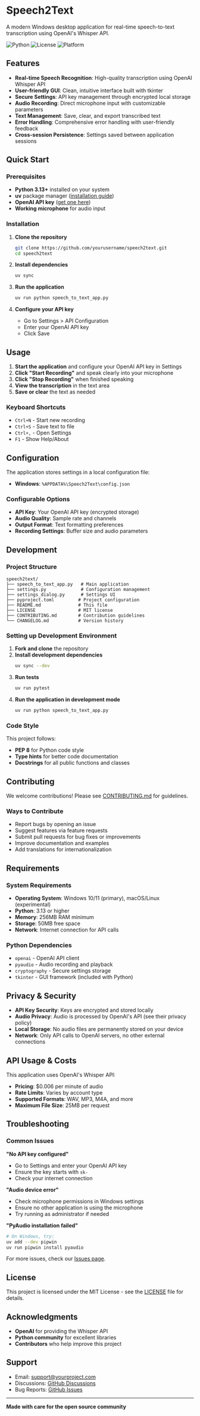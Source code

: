 # Speech2Text

A modern Windows desktop application for real-time speech-to-text transcription using OpenAI's Whisper API.

![Python](https://img.shields.io/badge/python-3.13+-blue.svg)
![License](https://img.shields.io/badge/license-MIT-green.svg)
![Platform](https://img.shields.io/badge/platform-Windows-lightgrey.svg)

## Features

- **Real-time Speech Recognition**: High-quality transcription using OpenAI Whisper API
- **User-friendly GUI**: Clean, intuitive interface built with tkinter
- **Secure Settings**: API key management through encrypted local storage
- **Audio Recording**: Direct microphone input with customizable parameters
- **Text Management**: Save, clear, and export transcribed text
- **Error Handling**: Comprehensive error handling with user-friendly feedback
- **Cross-session Persistence**: Settings saved between application sessions

## Quick Start

### Prerequisites

- **Python 3.13+** installed on your system
- **uv** package manager ([installation guide](https://docs.astral.sh/uv/getting-started/installation/))
- **OpenAI API key** ([get one here](https://platform.openai.com/api-keys))
- **Working microphone** for audio input

### Installation

1. **Clone the repository**
   ```bash
   git clone https://github.com/yourusername/speech2text.git
   cd speech2text
   ```

2. **Install dependencies**
   ```bash
   uv sync
   ```

3. **Run the application**
   ```bash
   uv run python speech_to_text_app.py
   ```

4. **Configure your API key**
   - Go to Settings > API Configuration
   - Enter your OpenAI API key
   - Click Save

## Usage

1. **Start the application** and configure your OpenAI API key in Settings
2. **Click "Start Recording"** and speak clearly into your microphone
3. **Click "Stop Recording"** when finished speaking
4. **View the transcription** in the text area
5. **Save or clear** the text as needed

### Keyboard Shortcuts

- `Ctrl+N` - Start new recording
- `Ctrl+S` - Save text to file
- `Ctrl+,` - Open Settings
- `F1` - Show Help/About

## Configuration

The application stores settings in a local configuration file:
- **Windows**: `%APPDATA%\Speech2Text\config.json`

### Configurable Options

- **API Key**: Your OpenAI API key (encrypted storage)
- **Audio Quality**: Sample rate and channels
- **Output Format**: Text formatting preferences
- **Recording Settings**: Buffer size and audio parameters

## Development

### Project Structure

```
speech2text/
├── speech_to_text_app.py   # Main application
├── settings.py             # Configuration management
├── settings_dialog.py      # Settings UI
├── pyproject.toml         # Project configuration
├── README.md              # This file
├── LICENSE                # MIT license
├── CONTRIBUTING.md        # Contribution guidelines
└── CHANGELOG.md           # Version history
```

### Setting up Development Environment

1. **Fork and clone** the repository
2. **Install development dependencies**
   ```bash
   uv sync --dev
   ```
3. **Run tests**
   ```bash
   uv run pytest
   ```
4. **Run the application in development mode**
   ```bash
   uv run python speech_to_text_app.py
   ```

### Code Style

This project follows:
- **PEP 8** for Python code style
- **Type hints** for better code documentation
- **Docstrings** for all public functions and classes

## Contributing

We welcome contributions! Please see [CONTRIBUTING.md](CONTRIBUTING.md) for guidelines.

### Ways to Contribute

- Report bugs by opening an issue
- Suggest features via feature requests
- Submit pull requests for bug fixes or improvements
- Improve documentation and examples
- Add translations for internationalization

## Requirements

### System Requirements

- **Operating System**: Windows 10/11 (primary), macOS/Linux (experimental)
- **Python**: 3.13 or higher
- **Memory**: 256MB RAM minimum
- **Storage**: 50MB free space
- **Network**: Internet connection for API calls

### Python Dependencies

- `openai` - OpenAI API client
- `pyaudio` - Audio recording and playback
- `cryptography` - Secure settings storage
- `tkinter` - GUI framework (included with Python)

## Privacy & Security

- **API Key Security**: Keys are encrypted and stored locally
- **Audio Privacy**: Audio is processed by OpenAI's API (see their privacy policy)
- **Local Storage**: No audio files are permanently stored on your device
- **Network**: Only API calls to OpenAI servers, no other external connections

## API Usage & Costs

This application uses OpenAI's Whisper API:
- **Pricing**: $0.006 per minute of audio
- **Rate Limits**: Varies by account type
- **Supported Formats**: WAV, MP3, M4A, and more
- **Maximum File Size**: 25MB per request

## Troubleshooting

### Common Issues

**"No API key configured"**
- Go to Settings and enter your OpenAI API key
- Ensure the key starts with `sk-`
- Check your internet connection

**"Audio device error"**
- Check microphone permissions in Windows settings
- Ensure no other application is using the microphone
- Try running as administrator if needed

**"PyAudio installation failed"**
```bash
# On Windows, try:
uv add --dev pipwin
uv run pipwin install pyaudio
```

For more issues, check our [Issues page](https://github.com/yourusername/speech2text/issues).

## License

This project is licensed under the MIT License - see the [LICENSE](LICENSE) file for details.

## Acknowledgments

- **OpenAI** for providing the Whisper API
- **Python community** for excellent libraries
- **Contributors** who help improve this project

## Support

- Email: support@yourproject.com
- Discussions: [GitHub Discussions](https://github.com/yourusername/speech2text/discussions)
- Bug Reports: [GitHub Issues](https://github.com/yourusername/speech2text/issues)

---

**Made with care for the open source community**